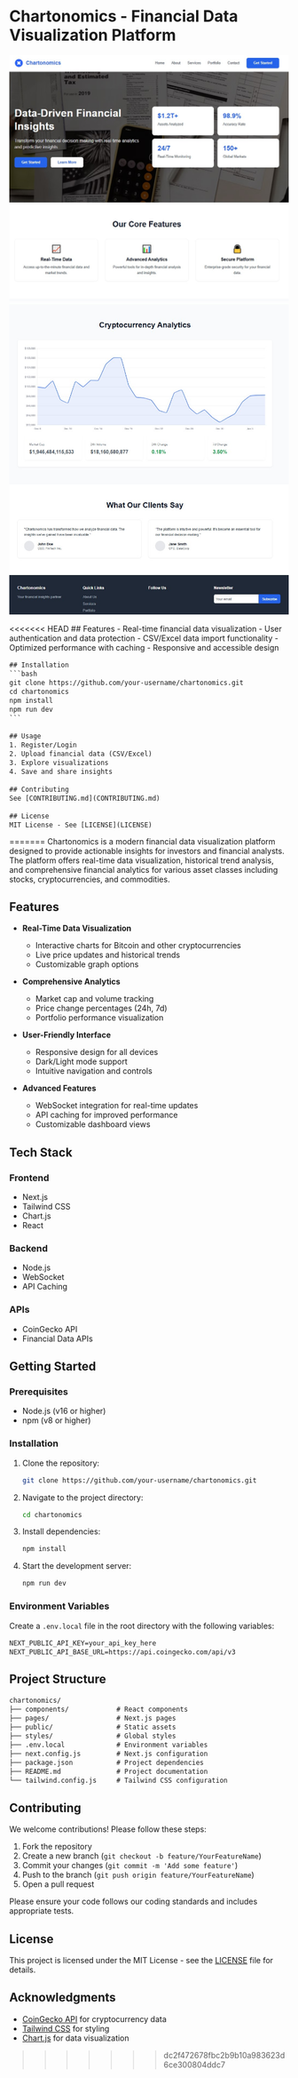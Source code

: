 
# Chartonomics - Financial Data Visualization Platform

![Chartonomics Screenshot](preview.jpg)
![Chartonomics Screenshot](preview-2.jpg)

<<<<<<< HEAD
    ## Features
    - Real-time financial data visualization
    - User authentication and data protection
    - CSV/Excel data import functionality
    - Optimized performance with caching
    - Responsive and accessible design

    ## Installation
    ```bash
    git clone https://github.com/your-username/chartonomics.git
    cd chartonomics
    npm install
    npm run dev
    ```

    ## Usage
    1. Register/Login
    2. Upload financial data (CSV/Excel)
    3. Explore visualizations
    4. Save and share insights

    ## Contributing
    See [CONTRIBUTING.md](CONTRIBUTING.md)

    ## License
    MIT License - See [LICENSE](LICENSE)
=======
Chartonomics is a modern financial data visualization platform designed to provide actionable insights for investors and financial analysts. The platform offers real-time data visualization, historical trend analysis, and comprehensive financial analytics for various asset classes including stocks, cryptocurrencies, and commodities.

## Features

- **Real-Time Data Visualization**
  - Interactive charts for Bitcoin and other cryptocurrencies
  - Live price updates and historical trends
  - Customizable graph options

- **Comprehensive Analytics**
  - Market cap and volume tracking
  - Price change percentages (24h, 7d)
  - Portfolio performance visualization

- **User-Friendly Interface**
  - Responsive design for all devices
  - Dark/Light mode support
  - Intuitive navigation and controls

- **Advanced Features**
  - WebSocket integration for real-time updates
  - API caching for improved performance
  - Customizable dashboard views

## Tech Stack

### Frontend
- Next.js
- Tailwind CSS
- Chart.js
- React

### Backend
- Node.js
- WebSocket
- API Caching

### APIs
- CoinGecko API
- Financial Data APIs

## Getting Started

### Prerequisites
- Node.js (v16 or higher)
- npm (v8 or higher)

### Installation
1. Clone the repository:
   ```bash
   git clone https://github.com/your-username/chartonomics.git
   ```
2. Navigate to the project directory:
   ```bash
   cd chartonomics
   ```
3. Install dependencies:
   ```bash
   npm install
   ```
4. Start the development server:
   ```bash
   npm run dev
   ```

### Environment Variables
Create a `.env.local` file in the root directory with the following variables:
```
NEXT_PUBLIC_API_KEY=your_api_key_here
NEXT_PUBLIC_API_BASE_URL=https://api.coingecko.com/api/v3
```

## Project Structure

```
chartonomics/
├── components/            # React components
├── pages/                 # Next.js pages
├── public/                # Static assets
├── styles/                # Global styles
├── .env.local             # Environment variables
├── next.config.js         # Next.js configuration
├── package.json           # Project dependencies
├── README.md              # Project documentation
└── tailwind.config.js     # Tailwind CSS configuration
```

## Contributing

We welcome contributions! Please follow these steps:

1. Fork the repository
2. Create a new branch (`git checkout -b feature/YourFeatureName`)
3. Commit your changes (`git commit -m 'Add some feature'`)
4. Push to the branch (`git push origin feature/YourFeatureName`)
5. Open a pull request

Please ensure your code follows our coding standards and includes appropriate tests.

## License

This project is licensed under the MIT License - see the [LICENSE](LICENSE) file for details.

## Acknowledgments

- [CoinGecko API](https://www.coingecko.com/en/api) for cryptocurrency data
- [Tailwind CSS](https://tailwindcss.com/) for styling
- [Chart.js](https://www.chartjs.org/) for data visualization
>>>>>>> dc2f472678fbc2b9b10a983623d6ce300804ddc7
